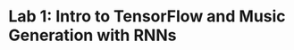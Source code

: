 # Lab 1: Intro to TensorFlow and Music Generation with RNNs

<img href="https://raw.githubusercontent.com/aamini/introtodeeplearning/master/lab1/img/music_waveform.png">
